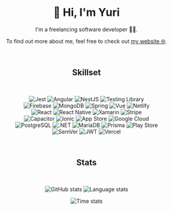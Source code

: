 <div align="center">

  <h1 align="center"><strong>👋 Hi, I'm Yuri</strong></h1>

  <p>
    I'm a freelancing software developer 👩‍💻.
  </p>
  <p>
    To find out more about me, feel free to check out <a href="https://yuri.li">my website 🌐</a>.
  </p>
<br/>

## Skillset
<br/>

![Jest](https://img.shields.io/badge/Jest-c21325?style=flat-square&logo=jest&logoColor=FFF)
![Angular](https://img.shields.io/badge/Angular-dd0031?style=flat-square&logo=angular&logoColor=FFF)
![NestJS](https://img.shields.io/badge/NestJS-E0234E?style=flat-square&logo=nestjs&logoColor=FFF)
![Testing Library](https://img.shields.io/badge/Testing%20Library-e33332?style=flat-square&logo=testinglibrary&logoColor=FFF)<br/>
![Firebase](https://img.shields.io/badge/Firebase-ffca28?style=flat-square&logo=firebase&logoColor=FFF)
![MongoDB](https://img.shields.io/badge/MongoDB-47a248?style=flat-square&logo=mongodb&logoColor=FFF)
![Spring](https://img.shields.io/badge/Spring-6db33f?style=flat-square&logo=spring&logoColor=FFF)
![Vue](https://img.shields.io/badge/Vue-4fc08d?style=flat-square&logo=vuedotjs&logoColor=FFF)
![Netlify](https://img.shields.io/badge/Netlify-00c7b7?style=flat-square&logo=netlify&logoColor=FFF)<br/>
![React](https://img.shields.io/badge/React-61dafb?style=flat-square&logo=react&logoColor=FFF)
![React Native](https://img.shields.io/badge/React%20Native-61DAFB?style=flat-square&logo=react&logoColor=FFF)
![Xamarin](https://img.shields.io/badge/Xamarin-3498DB?style=flat-square&logo=xamarin&logoColor=FFF)
![Stripe](https://img.shields.io/badge/Stripe-008cdd?style=flat-square&logo=stripe&logoColor=FFF)<br/>
![Capacitor](https://img.shields.io/badge/Capacitor-119eff?style=flat-square&logo=capacitor&logoColor=FFF)
![Ionic](https://img.shields.io/badge/Ionic-3880ff?style=flat-square&logo=ionic&logoColor=FFF)
![App Store](https://img.shields.io/badge/App%20Store-0d96f6?style=flat-square&logo=appstore&logoColor=FFF)
![Google Cloud](https://img.shields.io/badge/Google%20Cloud-4285f4?style=flat-square&logo=googlecloud&logoColor=FFF)<br/>
![PostgreSQL](https://img.shields.io/badge/PostgreSQL-4169e1?style=flat-square&logo=postgresql&logoColor=FFF)
![.NET](https://img.shields.io/badge/.NET-512BD4?style=flat-square&logo=dotnet&logoColor=FFF)
![MariaDB](https://img.shields.io/badge/MariaDB-003545?style=flat-square&logo=mariadb&logoColor=FFF)
![Prisma](https://img.shields.io/badge/Prisma-2d3748?style=flat-square&logo=prisma&logoColor=FFF)
![Play Store](https://img.shields.io/badge/Play%20Store-414141?style=flat-square&logo=googleplay&logoColor=FFF)<br/>
![SemVer](https://img.shields.io/badge/SemVer-3f4551?style=flat-square&logo=semver&logoColor=FFF)
![JWT](https://img.shields.io/badge/JWT-000?style=flat-square&logo=jsonwebtokens&logoColor=FFF)
![Vercel](https://img.shields.io/badge/vercel-000?style=flat-square&logo=vercel&logoColor=FFF)

<br/>
</div>
<div align="center">

## Stats
<br/>

![GitHub stats](https://github-readme-stats-tau-ecru-96.vercel.app/api?username=yuri-becker&show_icons=true&theme=transparent&text_color=f67280&title_color=f67280&icon_color=f67280&hide_border=true&hide_rank=true&custom_title=Github%20Stats)
![Language stats](https://github-readme-stats-tau-ecru-96.vercel.app/api/top-langs?username=yuri-becker&show_icons=true&theme=transparent&text_color=f67280&title_color=f67280&icon_color=f67280&hide_border=true&hide_rank=true&layout=donut)
<br/>

![Time stats](https://github-readme-stats-tau-ecru-96.vercel.app/api/wakatime?username=f2592122-f8d5-4891-b463-6d231d28ea8a&show_icons=true&theme=transparent&text_color=f67280&title_color=f67280&icon_color=f67280&hide_border=true&hide_rank=true&layout=compact)
</div>
